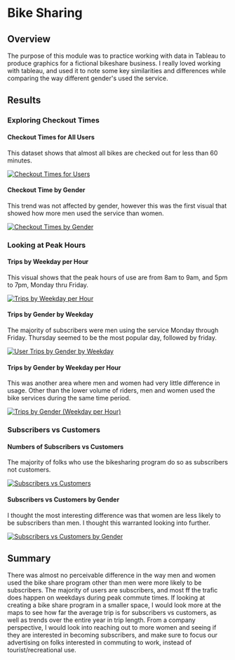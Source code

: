 # Bike Sharing
## Overview 
The purpose of this module was to practice working with data in Tableau to produce graphics for a fictional bikeshare business.  I really loved working with tableau, and used it to note some key similarities and differences while comparing the way different gender's used the service. 

## Results
### Exploring Checkout Times
#### Checkout Times for All Users
This dataset shows that almost all bikes are checked out for less than 60 minutes.  
<div class='tableauPlaceholder' id='viz1675992852389' style='position: relative'><noscript><a href='#'><img alt='Checkout Times for Users ' src='https:&#47;&#47;public.tableau.com&#47;static&#47;images&#47;ch&#47;checkout_times&#47;Sheet1&#47;1_rss.png' style='border: none' /></a></noscript><object class='tableauViz'  style='display:none;'><param name='host_url' value='https%3A%2F%2Fpublic.tableau.com%2F' /> <param name='embed_code_version' value='3' /> <param name='site_root' value='' /><param name='name' value='checkout_times&#47;Sheet1' /><param name='tabs' value='no' /><param name='toolbar' value='yes' /><param name='static_image' value='https:&#47;&#47;public.tableau.com&#47;static&#47;images&#47;ch&#47;checkout_times&#47;Sheet1&#47;1.png' /> <param name='animate_transition' value='yes' /><param name='display_static_image' value='yes' /><param name='display_spinner' value='yes' /><param name='display_overlay' value='yes' /><param name='display_count' value='yes' /><param name='language' value='en-US' /><param name='filter' value='publish=yes' /></object></div>             

#### Checkout Time by Gender
This trend was not affected by gender, however this was the first visual that showed how more men used the service than women. 
<div class='tableauPlaceholder' id='viz1676003409040' style='position: relative'><noscript><a href='#'><img alt='Checkout Times by Gender ' src='https:&#47;&#47;public.tableau.com&#47;static&#47;images&#47;ch&#47;checkout_times_gender&#47;Sheet12&#47;1_rss.png' style='border: none' /></a></noscript><object class='tableauViz'  style='display:none;'><param name='host_url' value='https%3A%2F%2Fpublic.tableau.com%2F' /> <param name='embed_code_version' value='3' /> <param name='site_root' value='' /><param name='name' value='checkout_times_gender&#47;Sheet12' /><param name='tabs' value='no' /><param name='toolbar' value='yes' /><param name='static_image' value='https:&#47;&#47;public.tableau.com&#47;static&#47;images&#47;ch&#47;checkout_times_gender&#47;Sheet12&#47;1.png' /> <param name='animate_transition' value='yes' /><param name='display_static_image' value='yes' /><param name='display_spinner' value='yes' /><param name='display_overlay' value='yes' /><param name='display_count' value='yes' /><param name='language' value='en-US' /><param name='filter' value='publish=yes' /></object></div>                <script type='text/javascript'>                    var divElement = document.getElementById('viz1676003409040');                    var vizElement = divElement.getElementsByTagName('object')[0];                    vizElement.style.width='100%';vizElement.style.height=(divElement.offsetWidth*0.75)+'px';                    var scriptElement = document.createElement('script');                    scriptElement.src = 'https://public.tableau.com/javascripts/api/viz_v1.js';                    vizElement.parentNode.insertBefore(scriptElement, vizElement);                </script>

### Looking at Peak Hours
#### Trips by Weekday per Hour
This visual shows that the peak hours of use are from 8am to 9am, and 5pm to 7pm, Monday thru Friday. 
<div class='tableauPlaceholder' id='viz1676003636086' style='position: relative'><noscript><a href='#'><img alt='Trips by Weekday per Hour ' src='https:&#47;&#47;public.tableau.com&#47;static&#47;images&#47;tr&#47;trips_weekday_hour&#47;Sheet3&#47;1_rss.png' style='border: none' /></a></noscript><object class='tableauViz'  style='display:none;'><param name='host_url' value='https%3A%2F%2Fpublic.tableau.com%2F' /> <param name='embed_code_version' value='3' /> <param name='site_root' value='' /><param name='name' value='trips_weekday_hour&#47;Sheet3' /><param name='tabs' value='no' /><param name='toolbar' value='yes' /><param name='static_image' value='https:&#47;&#47;public.tableau.com&#47;static&#47;images&#47;tr&#47;trips_weekday_hour&#47;Sheet3&#47;1.png' /> <param name='animate_transition' value='yes' /><param name='display_static_image' value='yes' /><param name='display_spinner' value='yes' /><param name='display_overlay' value='yes' /><param name='display_count' value='yes' /><param name='language' value='en-US' /><param name='filter' value='publish=yes' /></object></div>           

#### Trips by Gender by Weekday
The majority of subscribers were men using the service Monday through Friday.  Thursday seemed to be the most popular day, followed by friday.  
<div class='tableauPlaceholder' id='viz1676004290337' style='position: relative'><noscript><a href='#'><img alt='User Trips by Gender by Weekday ' src='https:&#47;&#47;public.tableau.com&#47;static&#47;images&#47;su&#47;subscribers_customers_gender_weekday&#47;Sheet32&#47;1_rss.png' style='border: none' /></a></noscript><object class='tableauViz'  style='display:none;'><param name='host_url' value='https%3A%2F%2Fpublic.tableau.com%2F' /> <param name='embed_code_version' value='3' /> <param name='site_root' value='' /><param name='name' value='subscribers_customers_gender_weekday&#47;Sheet32' /><param name='tabs' value='no' /><param name='toolbar' value='yes' /><param name='static_image' value='https:&#47;&#47;public.tableau.com&#47;static&#47;images&#47;su&#47;subscribers_customers_gender_weekday&#47;Sheet32&#47;1.png' /> <param name='animate_transition' value='yes' /><param name='display_static_image' value='yes' /><param name='display_spinner' value='yes' /><param name='display_overlay' value='yes' /><param name='display_count' value='yes' /><param name='language' value='en-US' /><param name='filter' value='publish=yes' /></object></div>                <script type='text/javascript'>                    var divElement = document.getElementById('viz1676004290337');                    var vizElement = divElement.getElementsByTagName('object')[0];                    vizElement.style.width='100%';vizElement.style.height=(divElement.offsetWidth*0.75)+'px';                    var scriptElement = document.createElement('script');                    scriptElement.src = 'https://public.tableau.com/javascripts/api/viz_v1.js';                    vizElement.parentNode.insertBefore(scriptElement, vizElement);                </script>

#### Trips by Gender by Weekday per Hour
This was another area where men and women had very little difference in usage.  Other than the lower volume of riders, men and women used the bike services during the same time period. 
<div class='tableauPlaceholder' id='viz1676003811957' style='position: relative'><noscript><a href='#'><img alt='Trips by Gender (Weekday per Hour) ' src='https:&#47;&#47;public.tableau.com&#47;static&#47;images&#47;tr&#47;trips_gender_weekday_hour&#47;Sheet32&#47;1_rss.png' style='border: none' /></a></noscript><object class='tableauViz'  style='display:none;'><param name='host_url' value='https%3A%2F%2Fpublic.tableau.com%2F' /> <param name='embed_code_version' value='3' /> <param name='site_root' value='' /><param name='name' value='trips_gender_weekday_hour&#47;Sheet32' /><param name='tabs' value='no' /><param name='toolbar' value='yes' /><param name='static_image' value='https:&#47;&#47;public.tableau.com&#47;static&#47;images&#47;tr&#47;trips_gender_weekday_hour&#47;Sheet32&#47;1.png' /> <param name='animate_transition' value='yes' /><param name='display_static_image' value='yes' /><param name='display_spinner' value='yes' /><param name='display_overlay' value='yes' /><param name='display_count' value='yes' /><param name='language' value='en-US' /><param name='filter' value='publish=yes' /></object></div>           

### Subscribers vs Customers
#### Numbers of Subscribers vs Customers 
The majority of folks who use the bikesharing program do so as subscribers not customers.  
<div class='tableauPlaceholder' id='viz1676004073771' style='position: relative'><noscript><a href='#'><img alt='Subscribers vs Customers ' src='https:&#47;&#47;public.tableau.com&#47;static&#47;images&#47;su&#47;subscribers_customers&#47;Sheet5&#47;1_rss.png' style='border: none' /></a></noscript><object class='tableauViz'  style='display:none;'><param name='host_url' value='https%3A%2F%2Fpublic.tableau.com%2F' /> <param name='embed_code_version' value='3' /> <param name='site_root' value='' /><param name='name' value='subscribers_customers&#47;Sheet5' /><param name='tabs' value='no' /><param name='toolbar' value='yes' /><param name='static_image' value='https:&#47;&#47;public.tableau.com&#47;static&#47;images&#47;su&#47;subscribers_customers&#47;Sheet5&#47;1.png' /> <param name='animate_transition' value='yes' /><param name='display_static_image' value='yes' /><param name='display_spinner' value='yes' /><param name='display_overlay' value='yes' /><param name='display_count' value='yes' /><param name='language' value='en-US' /><param name='filter' value='publish=yes' /></object></div>             
 
#### Subscribers vs Customers by Gender
I thought the most interesting difference was that women are less likely to be subscribers than men.  I thought this warranted looking into further.  
<div class='tableauPlaceholder' id='viz1676004352677' style='position: relative'><noscript><a href='#'><img alt='Subscribers vs Customers by Gender ' src='https:&#47;&#47;public.tableau.com&#47;static&#47;images&#47;su&#47;subscribers_customers_gender&#47;Sheet5&#47;1_rss.png' style='border: none' /></a></noscript><object class='tableauViz'  style='display:none;'><param name='host_url' value='https%3A%2F%2Fpublic.tableau.com%2F' /> <param name='embed_code_version' value='3' /> <param name='site_root' value='' /><param name='name' value='subscribers_customers_gender&#47;Sheet5' /><param name='tabs' value='no' /><param name='toolbar' value='yes' /><param name='static_image' value='https:&#47;&#47;public.tableau.com&#47;static&#47;images&#47;su&#47;subscribers_customers_gender&#47;Sheet5&#47;1.png' /> <param name='animate_transition' value='yes' /><param name='display_static_image' value='yes' /><param name='display_spinner' value='yes' /><param name='display_overlay' value='yes' /><param name='display_count' value='yes' /><param name='language' value='en-US' /><param name='filter' value='publish=yes' /></object></div>       

## Summary 
There was almost no perceivable difference in the way men and women used the bike share program other than men were more likely to be subscribers.  The majority of users are subscribers, and most ff the trafic does happen on weekdays during peak commute times. If looking at creating a bike share program in a smaller space,  I would look more at the maps to see how far the average trip is for subscribers vs customers, as well as trends over the entire year in trip length.  From a company perspective, I would look into reaching out to more women and seeing if they are interested in becoming subscribers, and make sure to focus our advertising on folks interested in commuting to work, instead of tourist/recreational use.  
